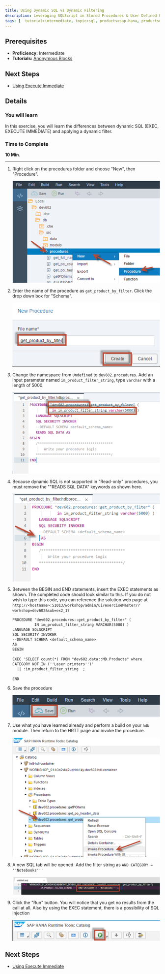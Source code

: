 ```yaml
---
title: Using Dynamic SQL vs Dynamic Filtering
description: Leveraging SQLScript in Stored Procedures & User Defined Functions
tags: [  tutorial>intermediate, topic>sql, products>sap-hana, products>sap-hana\,-express-edition ]
---
```

## Prerequisites  
 - **Proficiency:** Intermediate
 - **Tutorials:** [Anonymous Blocks](http://www.sap.com/developer/tutorials/xsa-sqlscript-anonymous.html)

## Next Steps
 - [Using Execute Immediate](http://www.sap.com/developer/tutorials/xsa-sqlscript-execute.html)

## Details 
### You will learn  
In this exercise, you will learn the differences between dynamic SQL (EXEC, EXECUTE IMMEDIATE) and applying a dynamic filter.

### Time to Complete
**10 Min**.

---

1. Right click on the procedures folder and choose "New", then "Procedure".

	![new procedure](1.png)
	
2. Enter the name of the procedure as `get_product_by_filter`.  Click the drop down box for "Schema".

	![procedure name](2.png)

3. Change the namespace from `Undefined` to `dev602.procedures`. Add an input parameter named `im_product_filter_string`, type `varchar` with a length of 5000.

	![change namespace](3.png)

4. Because dynamic SQL is not supported in "Read-only" procedures, you must remove the ""READS SQL DATA" keywords as shown here.

	![modify](4.png)

5. Between the BEGIN and END statements, insert the EXEC statements as shown.  The completed code should look similar to this. If you do not wish to type this code, you can reference the solution web page at `http://<hostname>:51013/workshop/admin/ui/exerciseMaster/?workshop=dev602&sub=ex2_17`

    ```
    PROCEDURE "dev602.procedures::get_product_by_filter" (
              IN im_product_filter_string VARCHAR(5000) )
   LANGUAGE SQLSCRIPT
   SQL SECURITY INVOKER
   --DEFAULT SCHEMA <default_schema_name>
   AS
	BEGIN

	EXEC 'SELECT count(*) FROM "dev602.data::MD.Products" where CATEGORY NOT IN (''Laser printers'')' 
      || :im_product_filter_string  ;

	END
    ```

6. Save the procedure

	![save procedure](6.png)

7. Use what you have learned already and perform a build on your `hdb` module. Then return to the HRTT page and invoke the procedure.

	![HRTT](7.png)

8. A new SQL tab will be opened. Add the filter string as `AND CATEGORY = ''Notebooks'''`

	![new sql tab](8.png)

9. Click the "Run" button.  You will notice that you get no results from the call at all.  Also by using the EXEC statement, there is a possibility of SQL injection

	![run procedure](9.png)

## Next Steps
 - [Using Execute Immediate](http://www.sap.com/developer/tutorials/xsa-sqlscript-execute.html)
